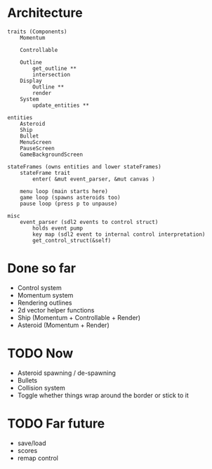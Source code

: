 
# Architecture
```
traits (Components)
    Momentum

    Controllable

    Outline
        get_outline **
        intersection
    Display
        Outline **
        render
    System
        update_entities **

entities
    Asteroid
    Ship
    Bullet
    MenuScreen
    PauseScreen
    GameBackgroundScreen

stateFrames (owns entities and lower stateFrames)
    stateFrame trait
        enter( &mut event_parser, &mut canvas )

    menu loop (main starts here)
    game loop (spawns asteroids too)
    pause loop (press p to unpause)

misc
    event_parser (sdl2 events to control struct)
        holds event pump
        key map (sdl2 event to internal control interpretation)
        get_control_struct(&self)
```
# Done so far
* Control system
* Momentum system
* Rendering outlines
* 2d vector helper functions
* Ship (Momentum + Controllable + Render)
* Asteroid (Momentum + Render)

# TODO Now
* Asteroid spawning / de-spawning
* Bullets
* Collision system
* Toggle whether things wrap around the border or stick to it


# TODO Far future
* save/load
* scores
* remap control
